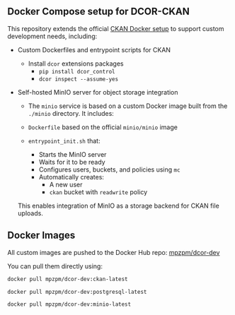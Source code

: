 ## Docker Compose setup for DCOR-CKAN

This repository extends the official [CKAN Docker setup](https://github.com/ckan/ckan-docker) to support custom development needs, including:

- Custom Dockerfiles and entrypoint scripts for CKAN
   - Install `dcor` extensions packages
      - `pip install dcor_control`
      - `dcor inspect --assume-yes`
- Self-hosted MinIO server for object storage integration  
   - The `minio` service is based on a custom Docker image built from the `./minio` directory. It includes:

   - `Dockerfile` based on the official `minio/minio` image
   - `entrypoint_init.sh` that:
      - Starts the MinIO server
      - Waits for it to be ready
      - Configures users, buckets, and policies using `mc`
      - Automatically creates:
        - A new user
        - `ckan` bucket with `readwrite` policy

    This enables integration of MinIO as a storage backend for CKAN file uploads.


## Docker Images
All custom images are pushed to the Docker Hub repo: [mpzpm/dcor-dev](https://hub.docker.com/repository/docker/mpzpm/dcor-dev/tags)

You can pull them directly using:

```bash
docker pull mpzpm/dcor-dev:ckan-latest

docker pull mpzpm/dcor-dev:postgresql-latest

docker pull mpzpm/dcor-dev:minio-latest
```



